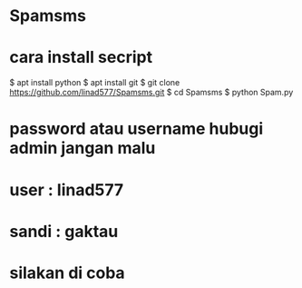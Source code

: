 # Spamsms 
# cara install secript 
$ apt install python
$ apt install git 
$ git clone https://github.com/linad577/Spamsms.git
$ cd Spamsms 
$ python Spam.py 

# password atau username hubugi admin jangan malu 
# user : linad577
# sandi : gaktau
# silakan di coba 
